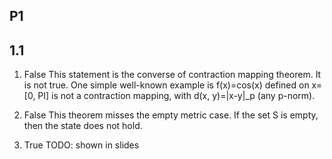 ## P1


## 1.1

1. False
This statement is the converse of contraction mapping theorem. It is not true. One simple well-known example is f(x)=cos(x) defined on x=[0, PI] is not a contraction mapping, with d(x, y)=|x-y|_p (any p-norm).

2. False
This theorem misses the empty metric case. If the set S is empty, then the state does not hold.

3. True
TODO: shown in slides

